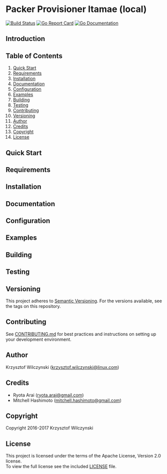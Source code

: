 # Packer Provisioner Itamae (local)

[![Build Status](https://api.travis-ci.org/kwilczynski/packer-provisioner-itamae-local.svg)](https://travis-ci.org/kwilczynski/packer-provisioner-itamae-local)
[![Go Report Card](https://goreportcard.com/badge/kwilczynski/packer-provisioner-itamae-local)](https://goreportcard.com/report/kwilczynski/packer-provisioner-itamae-local)
[![Go Documentation](https://godoc.org/github.com/kwilczynski/packer-provisioner-itamae-local?status.png)](https://godoc.org/github.com/kwilczynski/packer-provisioner-itamae-local)

## Introduction

## Table of Contents

1. [Quick Start](#quick-start)
2. [Requirements](#requirements)
3. [Installation](#installation)
4. [Documentation](#documentation)
5. [Configuration](#configuration)
6. [Examples](#examples)
7. [Building](#building)
8. [Testing](#testing)
9. [Contributing](#contributing)
10. [Versioning](#versioning)
11. [Author](#author)
12. [Credits](#credits)
13. [Copyright](#copyright)
14. [License](#license)

## Quick Start

## Requirements

## Installation

## Documentation

## Configuration

## Examples

## Building

## Testing

## Versioning

This project adheres to [Semantic Versioning](http://semver.org/).
For the versions available, see the tags on this repository.

## Contributing

See [CONTRIBUTING.md](CONTRIBUTING.md) for best practices and instructions on setting up your development environment.

## Author

Krzysztof Wilczynski (<krzysztof.wilczynski@linux.com>)

## Credits

- Ryota Arai (<ryota.arai@gmail.com>)
- Mitchell Hashimoto (<mitchell.hashimoto@gmail.com>)

## Copyright

Copyright 2016-2017 Krzysztof Wilczynski

## License

This project is licensed under the terms of the Apache License, Version 2.0 license.   
To view the full license see the included [LICENSE](LICENSE) file.
